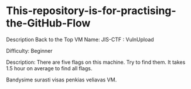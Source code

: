 # This-repository-is-for-practising-the-GitHub-Flow
Description
Back to the Top
VM Name: JIS-CTF : VulnUpload

Difficulty: Beginner

Description: There are five flags on this machine. Try to find them. It takes 1.5 hour on average to find all flags.

Bandysime surasti visas penkias veliavas VM.
